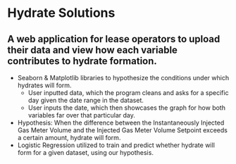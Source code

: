 # Hydrate Solutions
A web application for lease operators to upload their data and view how each variable contributes to hydrate formation.
-----------------------------------------------------------------------------------------------------------------



- Seaborn & Matplotlib libraries to hypothesize the conditions under which hydrates will form.
    - User inputted data, which the program cleans and asks for a specific day given the date range in the dataset.
    - User inputs the date, which then showcases the graph for how both variables far over that particular day.
- Hypothesis: When the difference between the Instantaneously Injected Gas Meter Volume and the Injected Gas Meter Volume Setpoint exceeds a certain amount, hydrate will form.
- Logistic Regression utilized to train and predict whether hydrate will form for a given dataset, using our hypothesis. 


